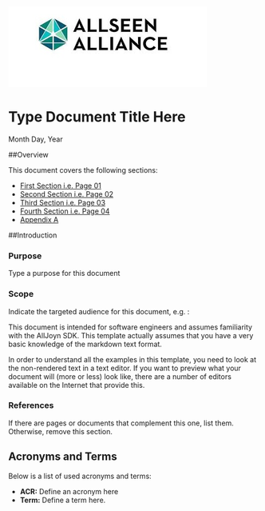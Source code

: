 ![Allseen Logo][AllSeenlogo]
<a name="Top"> </a>



# Type Document Title Here

Month Day, Year

##Overview

This document covers the following sections:

* [First Section i.e. Page 01][Section1]
* [Second Section i.e. Page 02][Section2]
* [Third Section i.e. Page 03][Section3]
* [Fourth Section i.e. Page 04][Section4]
* [Appendix A][AppA]



##Introduction

### Purpose

Type a purpose for this document

### Scope

Indicate the targeted audience for this document, e.g. :

This document is intended for software engineers and assumes familiarity with the AllJoyn SDK. This template actually assumes that you have a very basic knowledge of the markdown text format.

In order to understand all the examples in this template, you need to look at the non-rendered text in a text editor. If you want to preview what your document will (more or less) look like, there are a number of editors available on the Internet that provide this.



### References

If there are pages or documents that complement this one, list them. Otherwise, remove this section. 

## Acronyms and Terms

Below is a list of used acronyms and terms:

* **ACR:** Define an acronym here
* **Term:** Define a term here.




[AllSeenlogo]: /AllSeenlogo2014.jpg
[Section1]: https://github.com/Lissensj/markdowntest/blob/master/Multi-Page%20Document/Chapter1.md
[Section2]: https://github.com/Lissensj/markdowntest/blob/master/Multi-Page%20Document/Chapter2.md
[Section3]: https://github.com/Lissensj/markdowntest/blob/master/Multi-Page%20Document/Chapter3.md
[Section4]: https://github.com/Lissensj/markdowntest/blob/master/Multi-Page%20Document/Chapter4.md
[AppA]: https://github.com/Lissensj/markdowntest/blob/master/Multi-Page%20Document/AppendixA.md